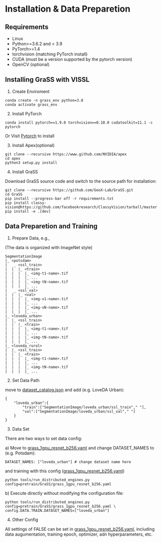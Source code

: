 # Installation & Data Preparetion

## Requirements

* Linux
* Python>=3.6.2 and < 3.9
* PyTorch>=1.4
* torchvision (matching PyTorch install)
* CUDA (must be a version supported by the pytorch version)
* OpenCV (optional)

## Installing GraSS with VISSL

1. Create Enviroment
```
conda create -n grass_env python=3.8
conda activate grass_env
```
2. Install PyTorch
```
conda install pytorch==1.9.0 torchvision==0.10.0 cudatoolkit=11.1 -c pytorch
```
Or Visit [Pytorch](https://pytorch.org/) to install

3. Install Apex(optional)
```
git clone --recursive https://www.github.com/NVIDIA/apex
cd apex
python3 setup.py install
```
4. Install GraSS

Download GraSS source code and switch to the source path for installation:

```
git clone --recursive https://github.com/GeoX-Lab/GraSS.git
cd GraSS
pip install --progress-bar off -r requirements.txt
pip install classy-vision@https://github.com/facebookresearch/ClassyVision/tarball/master
pip install -e .[dev]
```

## Data Preparetion and Training

1. Prepare Data, e.g.,

(The data is organized with ImageNet style)
```
SegmentationImage
|_ <potsdam>
|   _ <ssl_train>
|  |  |_ <train>
|  |  |  |_ <img-t1-name>.tif
|  |  |  |_ ...
|  |  |  |_ <img-tN-name>.tif
|  |  |  |_ ...
|   _ <ssl_val>
|  |  |_ <val>
|  |  |  |_ <img-v1-name>.tif
|  |  |  |_ ...
|  |  |  |_ <img-vN-name>.tif
|  |  |  |_ ...
|_ <loveda_urban>
|  |_ <ssl_train>
|  |  |_ <train>
|  |  |  |_ <img-t1-name>.tif
|  |  |  |_ ...
|  |  |  |_ <img-tN-name>.tif
|  |  |  |_ ...
|_ <loveda_rural>
|  |_ <ssl_train>
|  |  |_ <train>
|  |  |  |_ <img-t1-name>.tif
|  |  |  |_ ...
|  |  |  |_ <img-tN-name>.tif
|  |  |  |_ ...
```
2. Set Data Path

move to [dataset_catalog.json](../configs/config/dataset_catalog.json) and add (e.g. LoveDA Urban):
```
{
    "loveda_urban":{
        "train":["SegmentationImage/loveda_urban/ssl_train"," "],
        "val":["SegmentationImage/loveda_urban/ssl_val"," "]
    }
}
```
3. Data Set

There are two ways to set data config:

a) Move to [grass_1gpu_resnet_b256.yaml](../configs/config/pretrain/GraSS/grass_1gpu_resnet_b256.yaml) and change DATASET_NAMES to (e.g. Potsdam):
```
DATASET_NAMES: ["loveda_urban"] # change dataset name here
```
and training with this config ([grass_1gpu_resnet_b256.yaml](../configs/config/pretrain/GraSS/grass_1gpu_resnet_b256.yaml))
```
python tools/run_distributed_engines.py config=pretrain/GraSS/grass_1gpu_resnet_b256.yaml
```
b) Execute directly without modifying the configuration file:
```
python tools/run_distributed_engines.py config=pretrain/GraSS/grass_1gpu_resnet_b256.yaml \
config.DATA.TRAIN.DATASET_NAMES=["loveda_urban"]
```

4. Other Config

All settings of FALSE can be set in [grass_1gpu_resnet_b256.yaml](../configs/config/pretrain/GraSS/grass_1gpu_resnet_b256.yaml), including data augumentation, training epoch, optimizer, adn hyperparameters, etc.